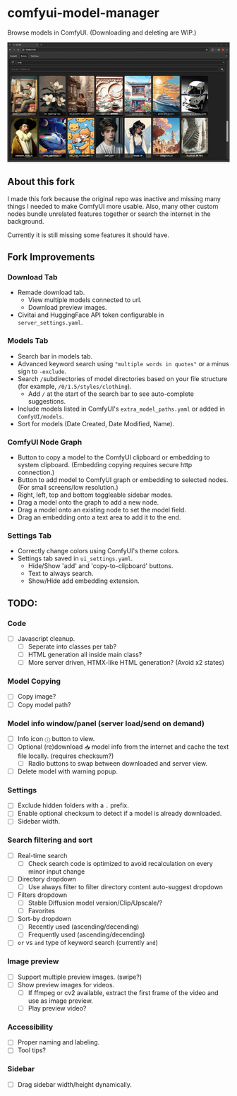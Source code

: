 # comfyui-model-manager

Browse models in ComfyUI. (Downloading and deleting are WIP.)

![Model Manager Demo Screenshot](model-manager-demo-screenshot.png)

## About this fork

I made this fork because the original repo was inactive and missing many things I needed to make ComfyUI more usable. Also, many other custom nodes bundle unrelated features together or search the internet in the background.

Currently it is still missing some features it should have.

## Fork Improvements

### Download Tab

- Remade download tab.
  - View multiple models connected to url.
  - Download preview images.
- Civitai and HuggingFace API token configurable in `server_settings.yaml`.

### Models Tab

- Search bar in models tab.
- Advanced keyword search using `"multiple words in quotes"` or a minus sign to `-exclude`.
- Search `/`subdirectories of model directories based on your file structure (for example, `/0/1.5/styles/clothing`).
  - Add `/` at the start of the search bar to see auto-complete suggestions.
- Include models listed in ComfyUI's `extra_model_paths.yaml` or added in `ComfyUI/models`.
- Sort for models (Date Created, Date Modified, Name).

### ComfyUI Node Graph

- Button to copy a model to the ComfyUI clipboard or embedding to system clipboard. (Embedding copying requires secure http connection.)
- Button to add model to ComfyUI graph or embedding to selected nodes. (For small screens/low resolution.)
- Right, left, top and bottom toggleable sidebar modes.
- Drag a model onto the graph to add a new node.
- Drag a model onto an existing node to set the model field.
- Drag an embedding onto a text area to add it to the end.

### Settings Tab

- Correctly change colors using ComfyUI's theme colors.
- Settings tab saved in `ui_settings.yaml`.
  - Hide/Show 'add' and 'copy-to-clipboard' buttons.
  - Text to always search.
  - Show/Hide add embedding extension.

## TODO:

### Code

- &#9744; Javascript cleanup.
  - &#9744; Seperate into classes per tab?
  - &#9744; HTML generation all inside main class?
  - &#9744; More server driven, HTMX-like HTML generation? (Avoid x2 states)

### Model Copying

- &#9744; Copy image?
- &#9744; Copy model path?

### Model info window/panel (server load/send on demand)

- &#9744; Info icon `ⓘ` button to view.
- &#9744; Optional (re)download `📥︎` model info from the internet and cache the text file locally. (requires checksum?)
  - &#9744; Radio buttons to swap between downloaded and server view.
- &#9744; Delete model with warning popup.

### Settings

- &#9744; Exclude hidden folders with a `.` prefix.
- &#9744; Enable optional checksum to detect if a model is already downloaded.
- &#9744; Sidebar width.

### Search filtering and sort

- &#9744; Real-time search
  - &#9744; Check search code is optimized to avoid recalculation on every minor input change
- &#9744; Directory dropdown
  - &#9744; Use always filter to filter directory content auto-suggest dropdown
- &#9744; Filters dropdown
  - &#9744; Stable Diffusion model version/Clip/Upscale/?
  - &#9744; Favorites
- &#9744; Sort-by dropdown
  - &#9744; Recently used (ascending/decending)
  - &#9744; Frequently used (ascending/decending)
- &#9744; `or` vs `and` type of keyword search (currently `and`)

### Image preview

- &#9744; Support multiple preview images. (swipe?)
- &#9744; Show preview images for videos.
  - &#9744; If ffmpeg or cv2 available, extract the first frame of the video and use as image preview.
  - &#9744; Play preview video?

### Accessibility

- &#9744; Proper naming and labeling.
- &#9744; Tool tips?

### Sidebar

- &#9744; Drag sidebar width/height dynamically.
